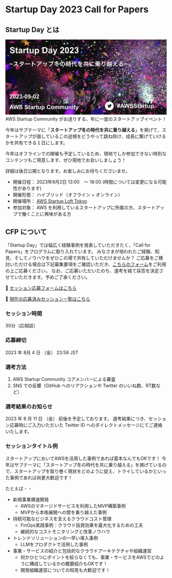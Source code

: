 # Startup Day 2023 Call for Papers

<!-- [**Startup Day 2023 の参加登録はこちらから**](https://aws-startup-community.connpass.com/) -->

## Startup Day とは

![](/cover.png)
AWS Startup Community がお送りする、年に一度のスタートアップイベント！

今年はサブテーマに「**スタートアップ冬の時代を共に乗り越える**」を掲げて、スタートアップが面しているこの逆境をどうやって跳ね除け、成長に繋げていけるかを共有できる１日にします。

今年はオフラインでの開催も予定しているため、現地でしか参加できない特別なコンテンツもご用意します、ぜひ現地でお会いしましょう！

詳細は後日公開となります。お楽しみにお待ちくださいませ。

- 開催日程： 2023年9月2日 13:00　～ 18:00 (時間については変更になる可能性があります)
- 開催形態： ハイブリッド（オフライン + オンライン）
- 開催場所： [AWS Startup Loft Tokyo](https://aws-startup-lofts.com/apj/loft/tokyo)
- 参加対象： AWS を利用しているスタートアップに所属の方、スタートアップで働くことに興味がある方

## CFP について

「Startup Day」では幅広く経験事例を発表していただきたく、「Call for Papers」をプログラムに取り入れています。 みなさまが培われたご経験、知見、そしてノウハウをぜひこの場で共有していただけませんか？ ご応募をご検討いただける場合は下記募集要項をご確認いただき、[こちらのフォーム](https://github.com/aws-startup-community/startup-day-2023-cfp/issues/new?assignees=sumi-biztech%2Ckzk-maeda%2Cisasenth%2Cxhiroga%2Cshonansurvivors%2Cdmiyamoto&labels=cfp&projects=&template=cfp.yml&title=%3C%E3%82%BB%E3%83%83%E3%82%B7%E3%83%A7%E3%83%B3%E3%82%BF%E3%82%A4%E3%83%88%E3%83%AB%E3%82%92%E6%9C%80%E5%A4%A740%E6%96%87%E5%AD%97%E7%A8%8B%E5%BA%A6%E3%81%A7%E8%A8%98%E5%85%A5%E3%81%97%E3%81%A6%E3%81%8F%E3%81%A0%E3%81%95%E3%81%84%3E)をご利用の上ご応募ください。 なお、ご応募いただいたのち、選考を経て採否を決定させていただきます。予めご了承ください。

📝 [セッション応募フォームはこちら](https://github.com/aws-startup-community/startup-day-2023-cfp/issues/new?assignees=sumi-biztech%2Ckzk-maeda%2Cisasenth%2Cxhiroga%2Cshonansurvivors%2Cdmiyamoto&labels=cfp&projects=&template=cfp.yml&title=%3C%E3%82%BB%E3%83%83%E3%82%B7%E3%83%A7%E3%83%B3%E3%82%BF%E3%82%A4%E3%83%88%E3%83%AB%E3%82%92%E6%9C%80%E5%A4%A740%E6%96%87%E5%AD%97%E7%A8%8B%E5%BA%A6%E3%81%A7%E8%A8%98%E5%85%A5%E3%81%97%E3%81%A6%E3%81%8F%E3%81%A0%E3%81%95%E3%81%84%3E)

🚀 [現在の応募済みセッション一覧はこちら](https://github.com/aws-startup-community/startup-day-2023-cfp/issues)

### セッション時間

30分（応相談）

### 応募締切

2023 年 8月 4 日 （金） 23:59 JST

### 選考方法

1. AWS Startup Community コアメンバーによる審査
1. SNS での反響（GitHub へのリアクションや Twitter のいいね数、RT数など）

### 選考結果のお知らせ

2023 年 8 月 11 日 （金） 前後を予定しております。
選考結果につき、セッション応募時にご入力いただいた Twitter ID へのダイレクトメッセージにてご連絡いたします。


### セッションタイトル例
スタートアップにおいてAWSを活用した事例であれば基本なんでもOKです！
今年はサブテーマに「スタートアップ冬の時代を共に乗り越える」を掲げているので、スタートアップを取り巻く現状をどのように捉え、トライしているかといった事例であれば尚更大歓迎です！


たとえば・・

- 新規事業爆速開発
    - AWSのマネージドサービスを利用したMVP構築事例
    - MVPから本格展開への壁を乗り越えた事例
- 持続可能なビジネスを支えるクラウドコスト管理
    - FinOps実践事例：クラウド投資効果を最大化するための工夫
    - 継続的なコストモニタリングと改善ノウハウ
- トレンドソリューションの一早い導入事例
    - LLMをプロダクトで活用した事例
- 事業・サービスの紹介と包括的なクラウドアーキテクチャや組織運営
  - 何かひとつにポイントを絞らなくても、事業・サービスをAWSでどのように構成しているかの概要紹介もOKです！
  - 開発組織運営についての知見も大歓迎です！
